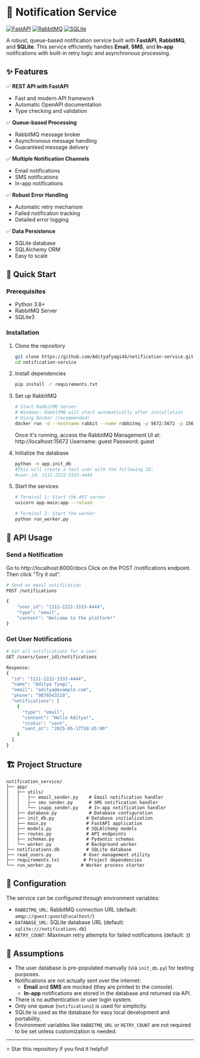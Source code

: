 # 🚀 Notification Service

[![FastAPI](https://img.shields.io/badge/FastAPI-005571?style=for-the-badge&logo=fastapi)](https://fastapi.tiangolo.com/)
[![RabbitMQ](https://img.shields.io/badge/RabbitMQ-FF6600?style=for-the-badge&logo=rabbitmq&logoColor=white)](https://www.rabbitmq.com/)
[![SQLite](https://img.shields.io/badge/sqlite-003B57?style=for-the-badge&logo=sqlite&logoColor=white)](https://www.sqlite.org/)

A robust, queue-based notification service built with **FastAPI**, **RabbitMQ**, and **SQLite**. This service efficiently handles **Email**, **SMS**, and **In-app** notifications with built-in retry logic and asynchronous processing.

## ✨ Features

✅ **REST API with FastAPI**
   - Fast and modern API framework
   - Automatic OpenAPI documentation
   - Type checking and validation

✅ **Queue-based Processing**
   - RabbitMQ message broker
   - Asynchronous message handling
   - Guaranteed message delivery

✅ **Multiple Notification Channels**
   - Email notifications
   - SMS notifications
   - In-app notifications

✅ **Robust Error Handling**
   - Automatic retry mechanism
   - Failed notification tracking
   - Detailed error logging

✅ **Data Persistence**
   - SQLite database
   - SQLAlchemy ORM
   - Easy to scale

## 🚀 Quick Start

### Prerequisites

- Python 3.8+
- RabbitMQ Server
- SQLite3

### Installation

1. Clone the repository
   ```bash
   git clone https://github.com/AdityaTyagi44/notification-service.git
   cd notification-service
   ```

2. Install dependencies
   ```bash
   pip install -r requirements.txt
   ```

3. Set up RabbitMQ
   ```bash
   # Start RabbitMQ Server
   # Windows: RabbitMQ will start automatically after installation
   # Using Docker (recommended)
   docker run -d --hostname rabbit --name rabbitmq -p 5672:5672 -p 15672:15672 rabbitmq:3-management
   ```
   Once it's running, access the RabbitMQ Management UI at:
   http://localhost:15672
   Username: guest
   Password: guest

4. Initialize the database
   ```bash
   python -m app.init_db
   #This will create a test user with the following ID:
   #user_id: 1111-2222-3333-4444
   ```
   

5. Start the services
   ```bash
   # Terminal 1: Start the API server
   uvicorn app.main:app --reload

   # Terminal 2: Start the worker
   python run_worker.py
   ```

## 📡 API Usage

### Send a Notification

Go to http://localhost:8000/docs
Click on the POST /notifications endpoint. Then click “Try it out”.

```bash
# Send an email notification
POST /notifications

{
    "user_id": "1111-2222-3333-4444",
    "type": "email",
    "content": "Welcome to the platform!"
}
```

### Get User Notifications

```bash
# Get all notifications for a user
GET /users/{user_id}/notifications

Response:
{
  "id": "1111-2222-3333-4444",
  "name": "Aditya Tyagi",
  "email": "aditya@example.com",
  "phone": "9876543210",
  "notifications": [
    {
      "type": "email",
      "content": "Hello Aditya!",
      "status": "sent",
      "sent_at": "2025-05-17T18:45:00"
    }
  ]
}
```

## 🏗️ Project Structure

```plaintext
notification_service/
├── app/
│   ├── utils/
│   │   ├── email_sender.py    # Email notification handler
│   │   ├── sms_sender.py      # SMS notification handler
│   │   └── inapp_sender.py    # In-app notification handler
│   ├── database.py            # Database configuration
│   ├── init_db.py            # Database initialization
│   ├── main.py               # FastAPI application
│   ├── models.py             # SQLAlchemy models
│   ├── routes.py             # API endpoints
│   ├── schemas.py            # Pydantic schemas
│   └── worker.py             # Background worker
├── notifications.db          # SQLite database
├── read_users.py            # User management utility
├── requirements.txt         # Project dependencies
└── run_worker.py           # Worker process starter
```

## 🔧 Configuration

The service can be configured through environment variables:

- `RABBITMQ_URL`: RabbitMQ connection URL (default: `amqp://guest:guest@localhost/`)
- `DATABASE_URL`: SQLite database URL (default: `sqlite:///notifications.db`)
- `RETRY_COUNT`: Maximum retry attempts for failed notifications (default: `3`)

## 📄 Assumptions

- The user database is pre-populated manually (via `init_db.py`) for testing purposes.
- Notifications are not actually sent over the internet:
  - **Email** and **SMS** are mocked (they are printed to the console).
  - **In-app** notifications are stored in the database and returned via API.
- There is no authentication or user login system.
- Only one queue (`notifications`) is used for simplicity.
- SQLite is used as the database for easy local development and portability.
- Environment variables like `RABBITMQ_URL` or `RETRY_COUNT` are not required to be set unless customization is needed.


---

⭐ Star this repository if you find it helpful!


 
